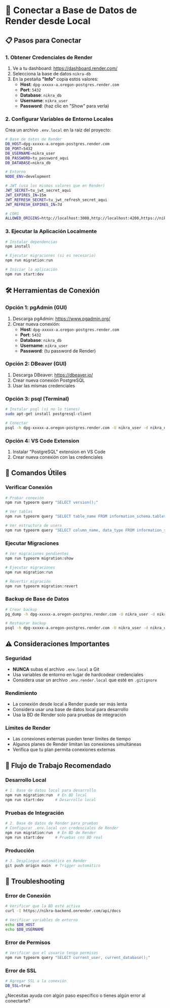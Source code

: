 # 🔗 Conectar a Base de Datos de Render desde Local

## 📋 Pasos para Conectar

### 1. **Obtener Credenciales de Render**

1. Ve a tu dashboard: https://dashboard.render.com/
2. Selecciona la base de datos `nikra-db`
3. En la pestaña **"Info"** copia estos valores:
   - **Host**: `dpg-xxxxx-a.oregon-postgres.render.com`
   - **Port**: `5432`
   - **Database**: `nikra_db`
   - **Username**: `nikra_user`
   - **Password**: (haz clic en "Show" para verla)

### 2. **Configurar Variables de Entorno Locales**

Crea un archivo `.env.local` en la raíz del proyecto:

```bash
# Base de datos de Render
DB_HOST=dpg-xxxxx-a.oregon-postgres.render.com
DB_PORT=5432
DB_USERNAME=nikra_user
DB_PASSWORD=tu_password_aqui
DB_DATABASE=nikra_db

# Entorno
NODE_ENV=development

# JWT (usa los mismos valores que en Render)
JWT_SECRET=tu_jwt_secret_aqui
JWT_EXPIRES_IN=15m
JWT_REFRESH_SECRET=tu_jwt_refresh_secret_aqui
JWT_REFRESH_EXPIRES_IN=7d

# CORS
ALLOWED_ORIGINS=http://localhost:3000,http://localhost:4200,https://nikra-front.vercel.app
```

### 3. **Ejecutar la Aplicación Localmente**

```bash
# Instalar dependencias
npm install

# Ejecutar migraciones (si es necesario)
npm run migration:run

# Iniciar la aplicación
npm run start:dev
```

## 🛠️ Herramientas de Conexión

### **Opción 1: pgAdmin (GUI)**
1. Descarga pgAdmin: https://www.pgadmin.org/
2. Crear nueva conexión:
   - **Host**: `dpg-xxxxx-a.oregon-postgres.render.com`
   - **Port**: `5432`
   - **Database**: `nikra_db`
   - **Username**: `nikra_user`
   - **Password**: (tu password de Render)

### **Opción 2: DBeaver (GUI)**
1. Descarga DBeaver: https://dbeaver.io/
2. Crear nueva conexión PostgreSQL
3. Usar las mismas credenciales

### **Opción 3: psql (Terminal)**
```bash
# Instalar psql (si no lo tienes)
sudo apt-get install postgresql-client

# Conectar
psql -h dpg-xxxxx-a.oregon-postgres.render.com -U nikra_user -d nikra_db
```

### **Opción 4: VS Code Extension**
1. Instalar "PostgreSQL" extension en VS Code
2. Crear nueva conexión con las credenciales

## 🔧 Comandos Útiles

### **Verificar Conexión**
```bash
# Probar conexión
npm run typeorm query "SELECT version();"

# Ver tablas
npm run typeorm query "SELECT table_name FROM information_schema.tables WHERE table_schema = 'public';"

# Ver estructura de users
npm run typeorm query "SELECT column_name, data_type FROM information_schema.columns WHERE table_name = 'users';"
```

### **Ejecutar Migraciones**
```bash
# Ver migraciones pendientes
npm run typeorm migration:show

# Ejecutar migraciones
npm run migration:run

# Revertir migración
npm run typeorm migration:revert
```

### **Backup de Base de Datos**
```bash
# Crear backup
pg_dump -h dpg-xxxxx-a.oregon-postgres.render.com -U nikra_user -d nikra_db > backup.sql

# Restaurar backup
psql -h dpg-xxxxx-a.oregon-postgres.render.com -U nikra_user -d nikra_db < backup.sql
```

## ⚠️ Consideraciones Importantes

### **Seguridad**
- **NUNCA** subas el archivo `.env.local` a Git
- Usa variables de entorno en lugar de hardcodear credenciales
- Considera usar un archivo `.env.render.local` que esté en `.gitignore`

### **Rendimiento**
- La conexión desde local a Render puede ser más lenta
- Considera usar una base de datos local para desarrollo
- Usa la BD de Render solo para pruebas de integración

### **Límites de Render**
- Las conexiones externas pueden tener límites de tiempo
- Algunos planes de Render limitan las conexiones simultáneas
- Verifica que tu plan permita conexiones externas

## 🚀 Flujo de Trabajo Recomendado

### **Desarrollo Local**
```bash
# 1. Base de datos local para desarrollo
npm run migration:run  # En BD local
npm run start:dev     # Desarrollo local
```

### **Pruebas de Integración**
```bash
# 2. Base de datos de Render para pruebas
# Configurar .env.local con credenciales de Render
npm run migration:run  # En BD de Render
npm run start:dev     # Pruebas con BD real
```

### **Producción**
```bash
# 3. Despliegue automático en Render
git push origin main  # Trigger automático
```

## 📱 Troubleshooting

### **Error de Conexión**
```bash
# Verificar que la BD esté activa
curl -I https://nikra-backend.onrender.com/api/docs

# Verificar variables de entorno
echo $DB_HOST
echo $DB_USERNAME
```

### **Error de Permisos**
```bash
# Verificar que el usuario tenga permisos
npm run typeorm query "SELECT current_user, current_database();"
```

### **Error de SSL**
```bash
# Agregar SSL a la conexión
DB_SSL=true
```

¿Necesitas ayuda con algún paso específico o tienes algún error al conectarte?

